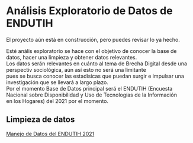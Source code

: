 # Análisis Exploratorio de Datos de ENDUTIH

El proyecto aún está en construcción, pero puedes revisar lo ya hecho.

Esté anális exploratorio se hace con el objetivo de conocer la base de datos, hacer una limpieza y obtener datos relevantes.  
Los datos serán relevantes en cuánto al tema de Brecha Digital desde una perspectiv sociológica, aún así esto no será una limitante  
pues se busca conocer las estadísicas que puedan surgir e impulsar una investigación que se llevará a largo plazo.  
Por el momento Base de Datos principal será el ENDUTIH (Encuesta Nacional sobre Disponibilidad y Uso de Tecnologías de la Información  
en los Hogares) del 2021 por el momento.

## Limpieza de datos

[Manejo de Datos del ENDUTIH 2021](/jupyter_notebooks/1.1.-Data_Wrangling_ENDUTIH_2021.ipynb)